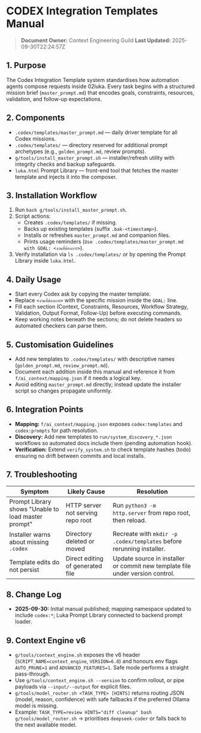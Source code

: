# CODEX Integration Templates Manual
> **Document Owner:** Context Engineering Guild
> **Last Updated:** 2025-09-30T22:24:57Z

## 1. Purpose
The Codex Integration Template system standardises how automation agents compose requests inside 02luka. Every task begins with a structured mission brief (`master_prompt.md`) that encodes goals, constraints, resources, validation, and follow-up expectations.

## 2. Components
- `.codex/templates/master_prompt.md` — daily driver template for all Codex missions.
- `.codex/templates/` — directory reserved for additional prompt archetypes (e.g., `golden_prompt.md`, review prompts).
- `g/tools/install_master_prompt.sh` — installer/refresh utility with integrity checks and backup safeguards.
- `luka.html` Prompt Library — front-end tool that fetches the master template and injects it into the composer.

## 3. Installation Workflow
1. Run `bash g/tools/install_master_prompt.sh`.
2. Script actions:
   - Creates `.codex/templates/` if missing.
   - Backs up existing templates (suffix `.bak-<timestamp>`).
   - Installs or refreshes `master_prompt.md` and companion files.
   - Prints usage reminders (`Use .codex/templates/master_prompt.md with GOAL: <งานที่ต้องการ>`).
3. Verify installation via `ls .codex/templates/` or by opening the Prompt Library inside `luka.html`.

## 4. Daily Usage
- Start every Codex ask by copying the master template.
- Replace `<งานที่ต้องการ>` with the specific mission inside the `GOAL:` line.
- Fill each section (Context, Constraints, Resources, Workflow Strategy, Validation, Output Format, Follow-Up) before executing commands.
- Keep working notes beneath the sections; do not delete headers so automated checkers can parse them.

## 5. Customisation Guidelines
- Add new templates to `.codex/templates/` with descriptive names (`golden_prompt.md`, `review_prompt.md`).
- Document each addition inside this manual and reference it from `f/ai_context/mapping.json` if it needs a logical key.
- Avoid editing `master_prompt.md` directly; instead update the installer script so changes propagate uniformly.

## 6. Integration Points
- **Mapping:** `f/ai_context/mapping.json` exposes `codex:templates` and `codex:prompts` for path resolution.
- **Discovery:** Add new templates to `run/system_discovery_*.json` workflows so automated docs include them (pending automation hook).
- **Verification:** Extend `verify_system.sh` to check template hashes (todo) ensuring no drift between commits and local installs.

## 7. Troubleshooting
| Symptom | Likely Cause | Resolution |
|---------|--------------|------------|
| Prompt Library shows "Unable to load master prompt" | HTTP server not serving repo root | Run `python3 -m http.server` from repo root, then reload. |
| Installer warns about missing `.codex` | Directory deleted or moved | Recreate with `mkdir -p .codex/templates` before rerunning installer. |
| Template edits do not persist | Direct editing of generated file | Update source in installer or commit new template file under version control. |

## 8. Change Log
- **2025-09-30:** Initial manual published; mapping namespace updated to include `codex:*`; Luka Prompt Library connected to backend prompt loader.

## 9. Context Engine v6
- `g/tools/context_engine.sh` exposes the v6 header (`SCRIPT_NAME=context_engine`, `VERSION=6.0`) and honours env flags `AUTO_PRUNE=1` and `ADVANCED_FEATURES=1`. Safe mode performs a straight pass-through.
- Use `g/tools/context_engine.sh --version` to confirm rollout, or pipe payloads via `--input/--output` for explicit files.
- `g/tools/model_router.sh <TASK_TYPE> [HINTS]` returns routing JSON (model, reason, confidence) with safe fallbacks if the preferred Ollama model is missing.
- Example: `TASK_TYPE=review HINTS="diff cleanup" bash g/tools/model_router.sh` → prioritises `deepseek-coder` or falls back to the next available model.
